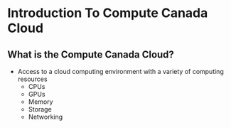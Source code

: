 # Introduction To Compute Canada Cloud

## What is the Compute Canada Cloud?

- Access to a cloud computing environment with a variety of computing resources
  - CPUs
  - GPUs
  - Memory
  - Storage
  - Networking
